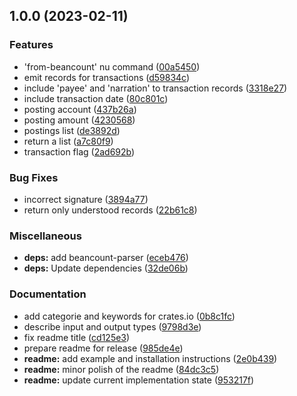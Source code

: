 ## 1.0.0 (2023-02-11)


### Features

* 'from-beancount' nu command ([00a5450](https://github.com/jcornaz/nu_plugin_from_beancount/commit/00a5450eeeb56034801c6bac79b017f9409541f7))
* emit records for transactions ([d59834c](https://github.com/jcornaz/nu_plugin_from_beancount/commit/d59834c699e34db411f75e1bdf590be2d4a1a232))
* include 'payee' and 'narration' to transaction records ([3318e27](https://github.com/jcornaz/nu_plugin_from_beancount/commit/3318e27295fe27f7fbc007ba9e84bb17e5c9720a))
* include transaction date ([80c801c](https://github.com/jcornaz/nu_plugin_from_beancount/commit/80c801ca02f1f0f02b6c8623666550b4b1caf9b6))
* posting account ([437b26a](https://github.com/jcornaz/nu_plugin_from_beancount/commit/437b26a829fe5c6a3c0824f534c394324b42d287))
* posting amount ([4230568](https://github.com/jcornaz/nu_plugin_from_beancount/commit/4230568fabb9ac9568e0486ebc7575a3afd26610))
* postings list ([de3892d](https://github.com/jcornaz/nu_plugin_from_beancount/commit/de3892dcc82439e549d6e6af5c044167c31bdb37))
* return a list ([a7c80f9](https://github.com/jcornaz/nu_plugin_from_beancount/commit/a7c80f9f6c7445428292208f62c1f45b01a08c69))
* transaction flag ([2ad692b](https://github.com/jcornaz/nu_plugin_from_beancount/commit/2ad692b8069b9c0b1f5d226819f3d6d286bb1551))


### Bug Fixes

* incorrect signature ([3894a77](https://github.com/jcornaz/nu_plugin_from_beancount/commit/3894a771b5a5412928c49b876d965e42cb20fde3))
* return only understood records ([22b61c8](https://github.com/jcornaz/nu_plugin_from_beancount/commit/22b61c84c01bd6815bbe9b0546967b06f6e638c7))


### Miscellaneous

* **deps:** add beancount-parser ([eceb476](https://github.com/jcornaz/nu_plugin_from_beancount/commit/eceb476e85e6fdaeecd6a56f46ed6e5781cfa3a2))
* **deps:** Update dependencies ([32de06b](https://github.com/jcornaz/nu_plugin_from_beancount/commit/32de06b7abac5a0f61fde69ddf8c01cd907dc5b3))


### Documentation

* add categorie and keywords for crates.io ([0b8c1fc](https://github.com/jcornaz/nu_plugin_from_beancount/commit/0b8c1fc6153b2a50ed027a97f98c4d7e8e1244e0))
* describe input and output types ([9798d3e](https://github.com/jcornaz/nu_plugin_from_beancount/commit/9798d3ed72bd31543e231eaaa3617698815e596a))
* fix readme title ([cd125e3](https://github.com/jcornaz/nu_plugin_from_beancount/commit/cd125e399611fb17320e3ade468b4384005150af))
* prepare readme for release ([985de4e](https://github.com/jcornaz/nu_plugin_from_beancount/commit/985de4e0a487e8ada59f24ca5460461c8537b4cd))
* **readme:** add example and installation instructions ([2e0b439](https://github.com/jcornaz/nu_plugin_from_beancount/commit/2e0b439200e0c5adc41a828dd2ea796ae12c9d3b))
* **readme:** minor polish of the readme ([84dc3c5](https://github.com/jcornaz/nu_plugin_from_beancount/commit/84dc3c57922c7e2df3802a722f1c7824d041acba))
* **readme:** update current implementation state ([953217f](https://github.com/jcornaz/nu_plugin_from_beancount/commit/953217fedf5245baae6c835f9578dc3d153b8f8b))
